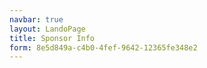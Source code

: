 ```yaml
---
navbar: true
layout: LandoPage
title: Sponsor Info
form: 8e5d849a-c4b0-4fef-9642-12365fe348e2
---
```

